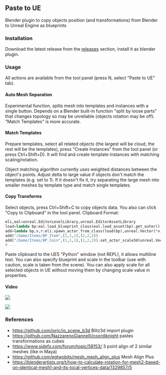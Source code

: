 ## Paste to UE

Blender plugin to copy objects position (and transformations) from Blender to Unreal Engine as blueprints

### Installation

Download the latest release from the [releases](../../releases) section, install it as blender plugin.

### Usage

All actions are available from the tool panel (press N, select "Paste to UE" tab).

#### Auto Mesh Separation

Experimental function, splits mesh into templates and instances with a single button.
Depends on a Blender built-in function "split by loose parts" that changes topology
so may be unreliable (objects rotation may be off). "Match Templates" is more accurate.

#### Match Templates

Prepare templates, select all related objects (the largest will be cloud,
the rest will be the templates), press "Create Instances" from the tool panel (or press Ctrl+Shift+D).
It will find and create template instances with matching scaling/rotation.

Object matching algorithm currently uses weighted distances between the object's points.
Adjust delta to large value if objects don't match the templates (e.g. set to 1).
If it doesn't fix it, try separating the large mesh into smaller meshes
by template type and match single templates.

#### Copy Transforms

Select objects, press Ctrl+Shift+C to copy objects data. You also can click "Copy to Clipboard" in the tool panel.
Clipboard Format:

```python
eli,eal=unreal.EditorLevelLibrary,unreal.EditorAssetLibrary
load=lambda bp:eal.load_blueprint_class(eal.load_asset(bp).get_outer().get_full_name())
add=lambda bp,v,r:eli.spawn_actor_from_class(load(bp),unreal.Vector(*v),unreal.Rotator(*r))
add("/Game/Items/BP_Item",(1,1,1),(2,2,2))
add("/Game/Items/BP_Coin",(1,1,1),(2,2,2)).set_actor_scale3d(unreal.Vector{3,3,3}) # optional
# ...
```

Paste clipboard to the UE5 "Python" window (not REPL), it allows multiline text.
You can also specify blueprint and scale in the toolbar (use with caution, scale is taken from the scene).
You can also apply scale for all selected objects in UE without moving them by changing scale value in properties.

#### Video

[![](http://img.youtube.com/vi/lSLK26Li14w/hqdefault.jpg)](https://youtu.be/lSLK26Li14w)

[![](http://img.youtube.com/vi/Gx81sG9M7Q8/hqdefault.jpg)](https://youtu.be/Gx81sG9M7Q8)

### References

* https://github.com/joric/io_scene_b3d Blitz3d import plugin
* https://github.com/NazzarenoGiannelli/coordiknight pastes transformations as cubes
* https://www.sidefx.com/forum/topic/58153/ 3 point align of 2 similar meshes (like in Maya)
* https://github.com/egtwobits/mesh_mesh_align_plus Mesh Align Plus
* https://blenderartists.org/t/how-to-calculate-rotation-for-mesh2-based-on-identical-mesh1-and-its-local-vertices-data/1329857/5
